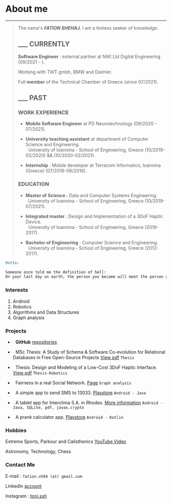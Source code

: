 # About me
---
>The name's ***FATION SHEHAJ***. I am a tireless seeker of knowledge.
>
> ## ___ CURRENTLY
>
> **Software Engineer** : external partner at NIKI Ltd Digital Engineering (09/2021 - ).
> 
> Working with TWT gmbh, BMW and Daimler.
>
> Full **member** of the Technical Chamber of Greece (since 07/2021).
>
> ## ___ PAST
> 
> ### WORK EXPERIENCE
>
>* **Mobile Software Engineer** at PD Neurotechnology (09/2020 - 07/2021).
>
>* **University teaching assistant** at department of Computer Science and Engineering.<br/>
> &nbsp; University of Ioannina - School of Engineering, Greece (10/2019-02/2020) && (10/2020-02/2021).
>
>* **Internship** : Mobile developer at Terracom Informatics, Ioannina (Greece) (07/2016-09/2016).
>
> ### EDUCATION
> 
>* **Master of Science** : Data and Computer Systems Engineering.<br/>
> &nbsp; University of Ioannina - School of Engineering, Greece (10/2019-07/2021).
>
>* **Integrated master** : Design and Implementation of a 3DoF Haptic Device.<br/>
> &nbsp; University of Ioannina - School of Engineering, Greece (2016-2017).
>
>* **Bachelor of Engineering** : Computer Science and Engineering.<br/>
> &nbsp; University of Ioannina - School of Engineering, Greece (2012-2017).

```markdown
Motto:

Someone once told me the definition of hell:
On your last day on earth, the person you became will meet the person you could have become.
```

### Interests
1. Android
2. Robotics
3. Algorithms and Data Structures
4. Graph analysis


### Projects

* &nbsp; **GitHub** [repositories](https://github.com/FationSH?tab=repositories)

* &nbsp; MSc Thesis: A Study of Schema & Software Co-evolution for Relational Databases in Free Open-Source Projects [View pdf](https://github.com/FationSH/myPort/blob/master/MScThesis/MScThesisFShehaj.pdf) `Thesis`

* &nbsp; Thesis: Design and Modeling of a Low-Cost 3DoF Haptic Interface. [View pdf](https://github.com/FationSH/myPort/blob/master/3DoF_Interface/3DoF_HapticRB.pdf) `Thesis-Robotics`

* &nbsp; Fairness in a real Social Network. [Page](https://george50450.github.io/social_networks/) `Graph analysis`

* &nbsp; A simple app to send SMS to 13033. [Playstore](https://play.google.com/store/apps/details?id=sotiris.zogos.a13033) `Android - Java`

* &nbsp; A tablet app for Interclima S.A. in Rhodes. [More information](interclima.html) `Android - Java, SQLite, pdf, javax.crypto`

* &nbsp; A prank calculator app. [Playstore](https://play.google.com/store/apps/details?id=com.fsharp.calculator) `Android - Kotlin`

### Hobbies

Extreme Sports, Parkour and Calisthenics [YouTube Video](https://www.youtube.com/watch?v=qzZcui2diGw)

Astronomy, Technology, Chess

### Contact Me

E-mail : `fation.sh94 (at) gmail.com`

LinkedIn [account](https://www.linkedin.com/in/fation-shehaj/)

Instagram : [toni.ssh](https://www.instagram.com/toni.ssh/)

